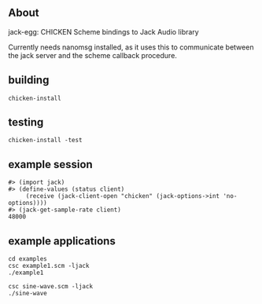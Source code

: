 ## About

jack-egg: CHICKEN Scheme bindings to Jack Audio library

Currently needs nanomsg installed, as it uses this to communicate between
the jack server and the scheme callback procedure.

## building

    chicken-install

## testing

    chicken-install -test

## example session

    #> (import jack)
    #> (define-values (status client)
         (receive (jack-client-open "chicken" (jack-options->int 'no-options))))
    #> (jack-get-sample-rate client)
    48000

## example applications

    cd examples
    csc example1.scm -ljack
    ./example1

    csc sine-wave.scm -ljack
    ./sine-wave
